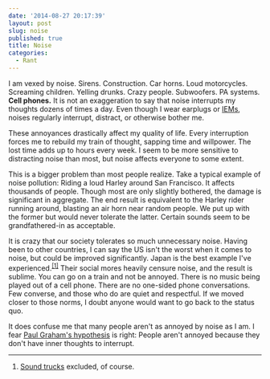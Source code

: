 ```yaml
---
date: '2014-08-27 20:17:39'
layout: post
slug: noise
published: true
title: Noise
categories:
  - Rant
---
```


I am vexed by noise. Sirens. Construction. Car horns. Loud motorcycles. Screaming children. Yelling drunks. Crazy people. Subwoofers. PA systems. **Cell phones.** It is not an exaggeration to say that noise interrupts my thoughts dozens of times a day. Even though I wear earplugs or [IEMs](https://en.wikipedia.org/wiki/In-ear_monitor), noises regularly interrupt, distract, or otherwise bother me.

These annoyances drastically affect my quality of life. Every interruption forces me to rebuild my train of thought, sapping time and willpower. The lost time adds up to hours every week. I seem to be more sensitive to distracting noise than most, but noise affects everyone to some extent.

This is a bigger problem than most people realize. Take a typical example of noise pollution: Riding a loud Harley around San Francisco. It affects thousands of people. Though most are only slightly bothered, the damage is significant in aggregate. The end result is equivalent to the Harley rider running around, blasting an air horn near random people. We put up with the former but would never tolerate the latter. Certain sounds seem to be grandfathered-in as acceptable.

It is crazy that our society tolerates so much unnecessary noise. Having been to other countries, I can say the US isn't the worst when it comes to noise, but could be improved significantly. Japan is the best example I've experienced.<sup>[\[1\]](#ref_1)</sup> Their social mores heavily censure noise, and the result is sublime. You can go on a train and not be annoyed. There is no music being played out of a cell phone. There are no one-sided phone conversations. Few converse, and those who do are quiet and respectful. If we moved closer to those norms, I doubt anyone would want to go back to the status quo.

It does confuse me that many people aren't as annoyed by noise as I am. I fear [Paul Graham's hypothesis](https://news.ycombinator.com/item?id=4802581) is right: People aren't annoyed because they don't have inner thoughts to interrupt.

---

1. <span id="ref_1"></span>[Sound trucks](http://en.wikipedia.org/wiki/Sound_trucks_in_Japan) excluded, of course.

